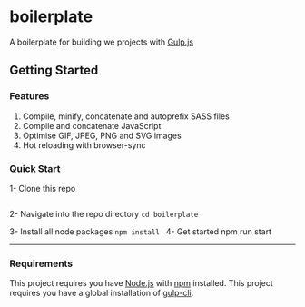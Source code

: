 # boilerplate
A boilerplate for building we projects with [Gulp.js](https://gulpjs.com/ "Gulp.js")
## Getting Started
### Features
1. Compile, minify, concatenate and autoprefix SASS files
2. Compile and concatenate JavaScript
3. Optimise GIF, JPEG, PNG and SVG images
4. Hot reloading with browser-sync

### Quick Start

 1- Clone this repo
```git clone https://github.com/kodemre/boilerplate.git
```
 2- Navigate into the repo directory
``cd boilerplate``

 3- Install all node packages
`npm install
`
4- Get started
npm run start

------------

### Requirements
This project requires you have [Node.js](https://nodejs.org/en/ "Node.js") with [npm](https://www.npmjs.com/get-npm "npm") installed. This project requires you have a global installation of [gulp-cli](https://www.npmjs.com/package/gulp-cli "gulp-cli").
